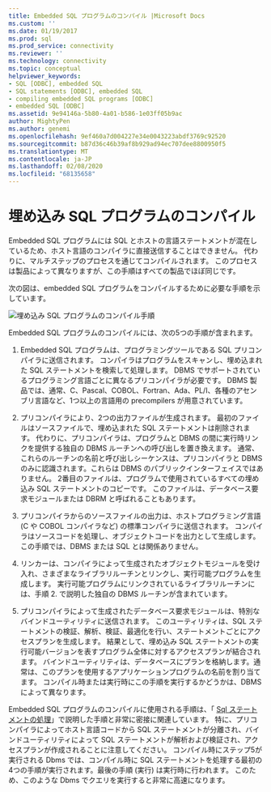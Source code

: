 ```yaml
---
title: Embedded SQL プログラムのコンパイル |Microsoft Docs
ms.custom: ''
ms.date: 01/19/2017
ms.prod: sql
ms.prod_service: connectivity
ms.reviewer: ''
ms.technology: connectivity
ms.topic: conceptual
helpviewer_keywords:
- SQL [ODBC], embedded SQL
- SQL statements [ODBC], embedded SQL
- compiling embedded SQL programs [ODBC]
- embedded SQL [ODBC]
ms.assetid: 9e94146a-5b80-4a01-b586-1e03ff05b9ac
author: MightyPen
ms.author: genemi
ms.openlocfilehash: 9ef460a7d004227e34e0043223abdf3769c92520
ms.sourcegitcommit: b87d36c46b39af8b929ad94ec707dee8800950f5
ms.translationtype: MT
ms.contentlocale: ja-JP
ms.lasthandoff: 02/08/2020
ms.locfileid: "68135658"
---
```

# <a name="compiling-an-embedded-sql-program"></a>埋め込み SQL プログラムのコンパイル
Embedded SQL プログラムには SQL とホストの言語ステートメントが混在しているため、ホスト言語のコンパイラに直接送信することはできません。 代わりに、マルチステップのプロセスを通じてコンパイルされます。 このプロセスは製品によって異なりますが、この手順はすべての製品でほぼ同じです。  
  
 次の図は、embedded SQL プログラムをコンパイルするために必要な手順を示しています。  
  
 ![埋め込み SQL プログラムのコンパイル手順](../../odbc/reference/media/pr02.gif "pr02")  
  
 Embedded SQL プログラムのコンパイルには、次の5つの手順が含まれます。  
  
1.  Embedded SQL プログラムは、プログラミングツールである SQL プリコンパイラに送信されます。 コンパイラはプログラムをスキャンし、埋め込まれた SQL ステートメントを検索して処理します。 DBMS でサポートされているプログラミング言語ごとに異なるプリコンパイラが必要です。 DBMS 製品では、通常、C、Pascal、COBOL、Fortran、Ada、PL/I、各種のアセンブリ言語など、1つ以上の言語用の precompilers が用意されています。  
  
2.  プリコンパイラにより、2つの出力ファイルが生成されます。 最初のファイルはソースファイルで、埋め込まれた SQL ステートメントは削除されます。 代わりに、プリコンパイラは、プログラムと DBMS の間に実行時リンクを提供する独自の DBMS ルーチンへの呼び出しを置き換えます。 通常、これらのルーチンの名前と呼び出しシーケンスは、プリコンパイラと DBMS のみに認識されます。これらは DBMS のパブリックインターフェイスではありません。 2番目のファイルは、プログラムで使用されているすべての埋め込み SQL ステートメントのコピーです。 このファイルは、データベース要求モジュールまたは DBRM と呼ばれることもあります。  
  
3.  プリコンパイラからのソースファイルの出力は、ホストプログラミング言語 (C や COBOL コンパイラなど) の標準コンパイラに送信されます。 コンパイラはソースコードを処理し、オブジェクトコードを出力として生成します。 この手順では、DBMS または SQL とは関係ありません。  
  
4.  リンカーは、コンパイラによって生成されたオブジェクトモジュールを受け入れ、さまざまなライブラリルーチンとリンクし、実行可能プログラムを生成します。 実行可能プログラムにリンクされているライブラリルーチンには、手順 2. で説明した独自の DBMS ルーチンが含まれています。  
  
5.  プリコンパイラによって生成されたデータベース要求モジュールは、特別なバインドユーティリティに送信されます。 このユーティリティは、SQL ステートメントの検証、解析、検証、最適化を行い、ステートメントごとにアクセスプランを生成します。 結果として、埋め込み SQL ステートメントの実行可能バージョンを表すプログラム全体に対するアクセスプランが結合されます。 バインドユーティリティは、データベースにプランを格納します。通常は、このプランを使用するアプリケーションプログラムの名前を割り当てます。 コンパイル時または実行時にこの手順を実行するかどうかは、DBMS によって異なります。  
  
 Embedded SQL プログラムのコンパイルに使用される手順は、「 [Sql ステートメントの処理](../../odbc/reference/processing-a-sql-statement.md)」で説明した手順と非常に密接に関連しています。 特に、プリコンパイラによってホスト言語コードから SQL ステートメントが分離され、バインドユーティリティによって SQL ステートメントが解析および検証され、アクセスプランが作成されることに注意してください。 コンパイル時にステップ5が実行される Dbms では、コンパイル時に SQL ステートメントを処理する最初の4つの手順が実行されます。最後の手順 (実行) は実行時に行われます。 このため、このような Dbms でクエリを実行すると非常に高速になります。
